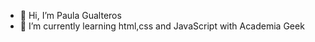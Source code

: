 - 👋 Hi, I’m Paula Gualteros
- 🌱 I’m currently learning html,css and JavaScript with Academia Geek
<!---
PaulaGualt/PaulaGualt is a ✨ special ✨ repository because its `README.md` (this file) appears on your GitHub profile.
You can click the Preview link to take a look at your changes.
--->
